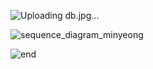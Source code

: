 
![Uploading db.jpg…]()

![sequence_diagram_minyeong](https://github.com/user-attachments/assets/9546e6c0-be90-4acc-90c7-4e5c1507059f)

![end](https://github.com/user-attachments/assets/36f2e237-4812-4c31-b90c-697a8114b1ad)
